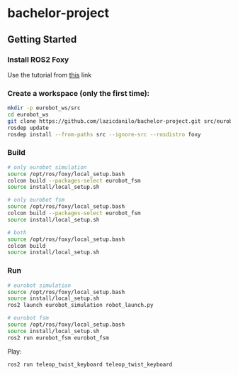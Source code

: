 # bachelor-project

## Getting Started

### Install ROS2 Foxy
Use the tutorial from [this](https://docs.ros.org/en/foxy/Installation/Ubuntu-Install-Debians.html) link

### Create a workspace (only the first time):
```bash
mkdir -p eurobot_ws/src
cd eurobot_ws
git clone https://github.com/lazicdanilo/bachelor-project.git src/eurobot
rosdep update
rosdep install --from-paths src --ignore-src --rosdistro foxy
```

### Build
```bash
# only eurobot simulation
source /opt/ros/foxy/local_setup.bash
colcon build --packages-select eurobot_fsm
source install/local_setup.sh

# only eurobot fsm
source /opt/ros/foxy/local_setup.bash
colcon build --packages-select eurobot_fsm
source install/local_setup.sh

# both
source /opt/ros/foxy/local_setup.bash
colcon build
source install/local_setup.sh
```

### Run
```bash
# eurobot simulation
source /opt/ros/foxy/local_setup.bash
source install/local_setup.sh
ros2 launch eurobot_simulation robot_launch.py

# eurobot fsm
source /opt/ros/foxy/local_setup.bash
source install/local_setup.sh
ros2 run eurobot_fsm eurobot_fsm
```

Play:
```bash
ros2 run teleop_twist_keyboard teleop_twist_keyboard
```
